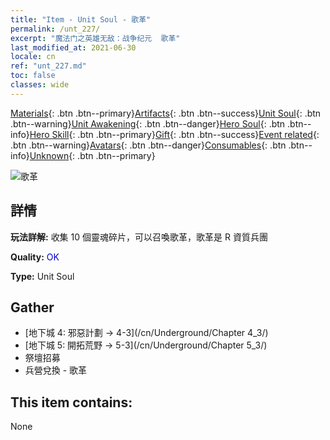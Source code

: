 ```yaml
---
title: "Item - Unit Soul - 歌革"
permalink: /unt_227/
excerpt: "魔法门之英雄无敌：战争纪元  歌革"
last_modified_at: 2021-06-30
locale: cn
ref: "unt_227.md"
toc: false
classes: wide
---
```

 [Materials](/ItemsCN/){: .btn .btn--primary}[Artifacts](/ItemsCN/Artifacts/){: .btn .btn--success}[Unit Soul](/ItemsCN/UnitSoul/){: .btn .btn--warning}[Unit Awakening](/ItemsCN/UnitAwakening/){: .btn .btn--danger}[Hero Soul](/ItemsCN/HeroSoul/){: .btn .btn--info}[Hero Skill](/ItemsCN/HeroSkill/){: .btn .btn--primary}[Gift](/ItemsCN/Gift/){: .btn .btn--success}[Event related](/ItemsCN/Events/){: .btn .btn--warning}[Avatars](/ItemsCN/Avatars/){: .btn .btn--danger}[Consumables](/ItemsCN/Consumables/){: .btn .btn--info}[Unknown](/ItemsCN/Unknown/){: .btn .btn--primary}

 ![歌革](/images/u/ti_touhuoguai.jpg)

## 詳情
 **玩法詳解:** 收集 10 個靈魂碎片，可以召喚歌革，歌革是 R 資質兵團

 **Quality:** <span style="color: #0000CD">OK</span>

 **Type:** Unit Soul

## Gather

*    [地下城 4: 邪惡計劃 -> 4-3](/cn/Underground/Chapter 4_3/) 
*    [地下城 5: 開拓荒野 -> 5-3](/cn/Underground/Chapter 5_3/) 
*    祭壇招募 
*    兵營兌換 - 歌革 

## This item contains:

  None

